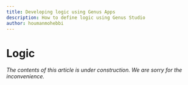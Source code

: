 ```yaml
---
title: Developing logic using Genus Apps
description: How to define logic using Genus Studio
author: houmanmohebbi
---
```

# Logic

_The contents of this article is under construction. We are sorry for the inconvenience._
